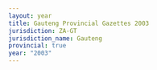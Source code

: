 ```yaml
---
layout: year
title: Gauteng Provincial Gazettes 2003
jurisdiction: ZA-GT
jurisdiction_name: Gauteng
provincial: true
year: "2003"
---
```

